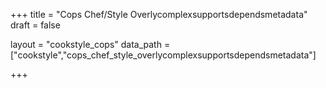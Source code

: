 +++
title = "Cops Chef/Style Overlycomplexsupportsdependsmetadata"
draft = false

layout = "cookstyle_cops"
data_path = ["cookstyle","cops_chef_style_overlycomplexsupportsdependsmetadata"]

+++

<!-- The content of this page is automatically generated from the
cops_chef_style_overlycomplexsupportsdependsmetadata.yml file in github.com/chef/cookstyle/docs-chef-io/data/cookstyle. -->
